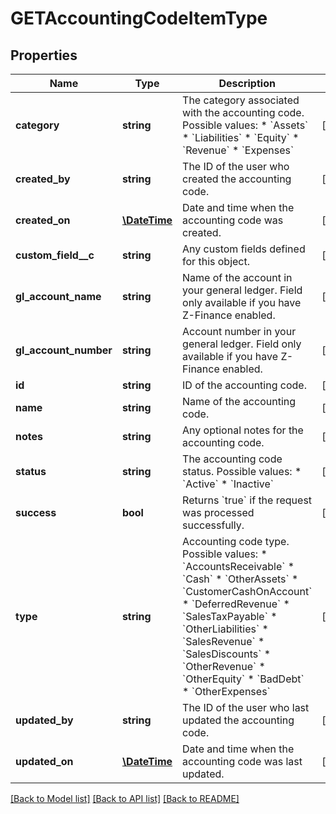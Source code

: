 # GETAccountingCodeItemType

## Properties
Name | Type | Description | Notes
------------ | ------------- | ------------- | -------------
**category** | **string** | The category associated with the accounting code.  Possible values: * &#x60;Assets&#x60; * &#x60;Liabilities&#x60; * &#x60;Equity&#x60; * &#x60;Revenue&#x60; * &#x60;Expenses&#x60; | [optional] 
**created_by** | **string** | The ID of the user who created the accounting code. | [optional] 
**created_on** | [**\DateTime**](\DateTime.md) | Date and time when the accounting code was created. | [optional] 
**custom_field__c** | **string** | Any custom fields defined for this object. | [optional] 
**gl_account_name** | **string** | Name of the account in your general ledger.  Field only available if you have Z-Finance enabled. | [optional] 
**gl_account_number** | **string** | Account number in your general ledger.  Field only available if you have Z-Finance enabled. | [optional] 
**id** | **string** | ID of the accounting code. | [optional] 
**name** | **string** | Name of the accounting code. | [optional] 
**notes** | **string** | Any optional notes for the accounting code. | [optional] 
**status** | **string** | The accounting code status.  Possible values: * &#x60;Active&#x60; * &#x60;Inactive&#x60; | [optional] 
**success** | **bool** | Returns &#x60;true&#x60; if the request was processed successfully. | [optional] 
**type** | **string** | Accounting code type.  Possible values: * &#x60;AccountsReceivable&#x60; * &#x60;Cash&#x60; * &#x60;OtherAssets&#x60; * &#x60;CustomerCashOnAccount&#x60; * &#x60;DeferredRevenue&#x60; * &#x60;SalesTaxPayable&#x60; * &#x60;OtherLiabilities&#x60; * &#x60;SalesRevenue&#x60; * &#x60;SalesDiscounts&#x60; * &#x60;OtherRevenue&#x60; * &#x60;OtherEquity&#x60; * &#x60;BadDebt&#x60; * &#x60;OtherExpenses&#x60; | [optional] 
**updated_by** | **string** | The ID of the user who last updated the accounting code. | [optional] 
**updated_on** | [**\DateTime**](\DateTime.md) | Date and time when the accounting code was last updated. | [optional] 

[[Back to Model list]](../README.md#documentation-for-models) [[Back to API list]](../README.md#documentation-for-api-endpoints) [[Back to README]](../README.md)


